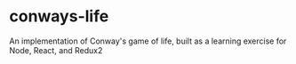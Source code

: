 # conways-life
An implementation of Conway's game of life, built as a learning exercise for Node, React, and Redux2
